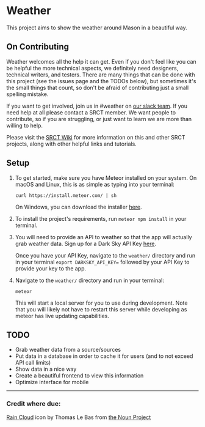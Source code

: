 Weather
============

This project aims to show the weather around Mason in a beautiful way.

On Contributing
---

Weather welcomes all the help it can get. Even if you don't feel like you can be helpful the more technical aspects, we definitely need designers, technical writers, and testers.
There are many things that can be done with this project (see the issues page and the TODOs below), but sometimes it's the small things that count, so don't be afraid of contributing just a small spelling mistake.

If you want to get involved, join us in #weather on [our slack team](https://srct.slack.com/). If you need help at all please contact a SRCT member. We want people to contribute, so if you are struggling, or just want to learn we are more than willing to help.

Please visit the [SRCT Wiki](http://wiki.srct.gmu.edu/) for more information on this and other SRCT projects, along with other helpful links and tutorials.

Setup
---

1. To get started, make sure you have Meteor installed on your system. On macOS and Linux, this is as simple as typing into your terminal:

    `curl https://install.meteor.com/ | sh`

    On Windows, you can download the installer [here](https://install.meteor.com/windows).

2. To install the project's requirements, run `meteor npm install` in your terminal.

3. You will need to provide an API to weather so that the app will actually grab weather data. Sign up for a Dark Sky API Key [here](https://darksky.net/dev/).

    Once you have your API Key, navigate to the `weather/` directory and run in your terminal `export DARKSKY_API_KEY=` followed by your API Key to provide your key to the app.

4. Navigate to the `weather/` directory and run in your terminal:

    `meteor`

    This will start a local server for you to use during development. Note that you will likely not have to restart this server while developing as meteor has live updating capabilities.

TODO
---

- Grab weather data from a source/sources
- Put data in a database in order to cache it for users (and to not exceed API call limits)
- Show data in a nice way
- Create a beautiful frontend to view this information
- Optimize interface for mobile

---

### Credit where due:
[Rain Cloud](https://thenounproject.com/search/?q=Rain+cloud&i=6023) icon by Thomas Le Bas from [the Noun Project](https://thenounproject.com)
